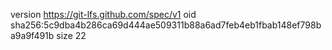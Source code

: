 version https://git-lfs.github.com/spec/v1
oid sha256:5c9dba4b286ca69d444ae509311b88a6ad7feb4eb1fbab148ef798ba9a9f491b
size 22
